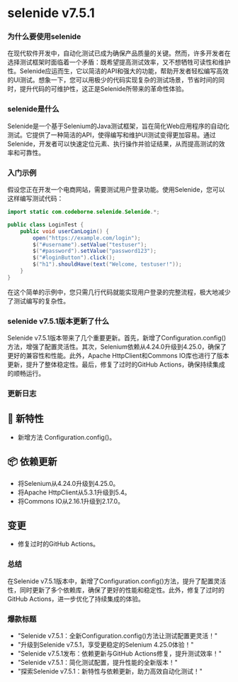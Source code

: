 # selenide v7.5.1
### 为什么要使用selenide

在现代软件开发中，自动化测试已成为确保产品质量的关键。然而，许多开发者在选择测试框架时面临着一个矛盾：既希望提高测试效率，又不想牺牲可读性和维护性。Selenide应运而生，它以简洁的API和强大的功能，帮助开发者轻松编写高效的UI测试。想象一下，您可以用极少的代码实现复杂的测试场景，节省时间的同时，提升代码的可维护性，这正是Selenide所带来的革命性体验。

### selenide是什么

Selenide是一个基于Selenium的Java测试框架，旨在简化Web应用程序的自动化测试。它提供了一种简洁的API，使得编写和维护UI测试变得更加容易。通过Selenide，开发者可以快速定位元素、执行操作并验证结果，从而提高测试的效率和可靠性。

### 入门示例

假设您正在开发一个电商网站，需要测试用户登录功能。使用Selenide，您可以这样编写测试代码：

```java
import static com.codeborne.selenide.Selenide.*;

public class LoginTest {
    public void userCanLogin() {
        open("https://example.com/login");
        $("#username").setValue("testuser");
        $("#password").setValue("password123");
        $("#loginButton").click();
        $("h1").shouldHave(text("Welcome, testuser!"));
    }
}
```

在这个简单的示例中，您只需几行代码就能实现用户登录的完整流程，极大地减少了测试编写的复杂性。

### selenide v7.5.1版本更新了什么

Selenide v7.5.1版本带来了几个重要更新。首先，新增了Configuration.config()方法，增强了配置灵活性。其次，Selenium依赖从4.24.0升级到4.25.0，确保了更好的兼容性和性能。此外，Apache HttpClient和Commons IO库也进行了版本更新，提升了整体稳定性。最后，修复了过时的GitHub Actions，确保持续集成的顺畅运行。

### 更新日志

## 🚀 新特性
- 新增方法 Configuration.config()。

## 📦 依赖更新
- 将Selenium从4.24.0升级到4.25.0。
- 将Apache HttpClient从5.3.1升级到5.4。
- 将Commons IO从2.16.1升级到2.17.0。

## 变更
- 修复过时的GitHub Actions。

### 总结

在Selenide v7.5.1版本中，新增了Configuration.config()方法，提升了配置灵活性，同时更新了多个依赖库，确保了更好的性能和稳定性。此外，修复了过时的GitHub Actions，进一步优化了持续集成的体验。

### 爆款标题

- "Selenide v7.5.1：全新Configuration.config()方法让测试配置更灵活！"
- "升级到Selenide v7.5.1，享受更稳定的Selenium 4.25.0体验！"
- "Selenide v7.5.1发布：依赖更新与GitHub Actions修复，提升测试效率！"
- "Selenide v7.5.1：简化测试配置，提升性能的全新版本！"
- "探索Selenide v7.5.1：新特性与依赖更新，助力高效自动化测试！"